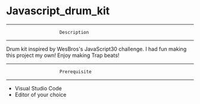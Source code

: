 # Javascript_drum_kit
******************************************************************
						Description
******************************************************************

Drum kit inspired by WesBros's JavaScript30 challenge.  I had fun making this project my own! Enjoy making Trap beats!

******************************************************************
						Prerequisite
******************************************************************
- Visual Studio Code
- Editor of your choice